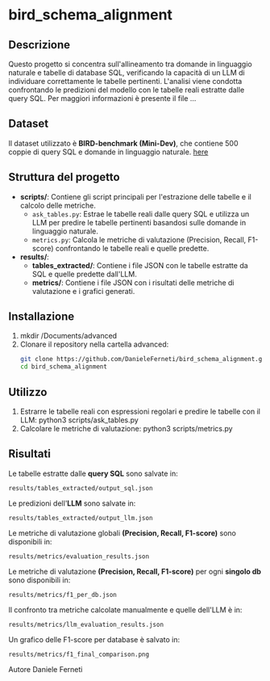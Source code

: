 # bird_schema_alignment

## Descrizione
Questo progetto si concentra sull'allineamento tra domande in linguaggio naturale e tabelle di database SQL, verificando la capacità di un LLM di individuare correttamente le tabelle pertinenti. L'analisi viene condotta confrontando le predizioni del modello con le tabelle reali estratte dalle query SQL. Per maggiori informazioni è presente il file ...

## Dataset
Il dataset utilizzato è **BIRD-benchmark (Mini-Dev)**, che contiene 500 coppie di query SQL e domande in linguaggio naturale. [here](https://github.com/bird-bench/mini_dev)

## Struttura del progetto
- **scripts/**: Contiene gli script principali per l'estrazione delle tabelle e il calcolo delle metriche.
  - `ask_tables.py`: Estrae le tabelle reali dalle query SQL e utilizza un LLM per predire le tabelle pertinenti basandosi sulle domande in linguaggio naturale.
  - `metrics.py`: Calcola le metriche di valutazione (Precision, Recall, F1-score) confrontando le tabelle reali e quelle predette.
- **results/**:
  - **tables_extracted/**: Contiene i file JSON con le tabelle estratte da SQL e quelle predette dall'LLM.
  - **metrics/**: Contiene i file JSON con i risultati delle metriche di valutazione e i grafici generati.

## Installazione
1. mkdir /Documents/advanced
2. Clonare il repository nella cartella advanced:
   ```bash
   git clone https://github.com/DanieleFerneti/bird_schema_alignment.git
   cd bird_schema_alignment

## Utilizzo
1. Estrarre le tabelle reali con espressioni regolari e predire le tabelle con il LLM:
       python3 scripts/ask_tables.py
2. Calcolare le metriche di valutazione:
       python3 scripts/metrics.py

## Risultati
Le tabelle estratte dalle **query SQL** sono salvate in:

    results/tables_extracted/output_sql.json

Le predizioni dell'**LLM** sono salvate in:

    results/tables_extracted/output_llm.json

Le metriche di valutazione globali **(Precision, Recall, F1-score)** sono disponibili in:

    results/metrics/evaluation_results.json

Le metriche di valutazione **(Precision, Recall, F1-score)** per ogni **singolo db** sono disponibili in:

    results/metrics/f1_per_db.json

Il confronto tra metriche calcolate manualmente e quelle dell'LLM è in:

    results/metrics/llm_evaluation_results.json

Un grafico delle F1-score per database è salvato in:

    results/metrics/f1_final_comparison.png

Autore
Daniele Ferneti
